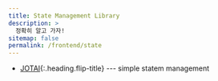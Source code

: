 ```yaml
---
title: State Management Library
description: >
  정확히 알고 가자!
sitemap: false
permalink: /frontend/state
---
```


- [JOTAI]{:.heading.flip-title} --- simple statem management

[JOTAI]: ./jotai/README.md

